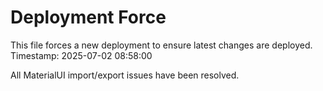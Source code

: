 # Deployment Force

This file forces a new deployment to ensure latest changes are deployed.
Timestamp: 2025-07-02 08:58:00

All MaterialUI import/export issues have been resolved.
